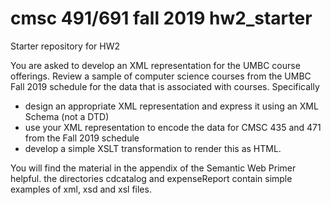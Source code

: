 # cmsc 491/691 fall 2019 hw2_starter 

Starter repository for HW2

You are asked to develop an XML representation for the UMBC course offerings. Review a sample of computer science courses from the UMBC Fall 2019 schedule for the data that is associated with courses. Specifically 

* design an appropriate XML representation and express it using an XML Schema (not a DTD)
* use your XML representation to encode the data for CMSC 435 and 471 from the Fall 2019 schedule
* develop a simple XSLT transformation to render this as HTML. 

You will find the material in the appendix of the Semantic Web Primer helpful. the directories cdcatalog and expenseReport contain simple examples of xml, xsd and xsl files.

